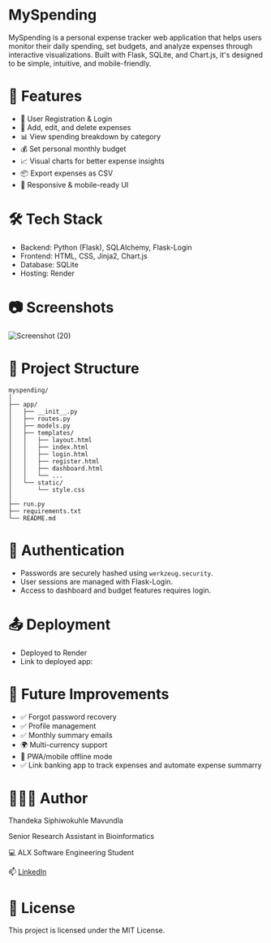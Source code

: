 # MySpending

MySpending is a personal expense tracker web application that helps users monitor their daily spending, set budgets, and analyze expenses through interactive visualizations. Built with Flask, SQLite, and Chart.js, it's designed to be simple, intuitive, and mobile-friendly.

# 🚀 Features

- 🔐 User Registration & Login
- 📝 Add, edit, and delete expenses
- 📊 View spending breakdown by category
- 💰 Set personal monthly budget
- 📈 Visual charts for better expense insights
- 📦 Export expenses as CSV
- 📱 Responsive & mobile-ready UI

# 🛠️ Tech Stack

- Backend: Python (Flask), SQLAlchemy, Flask-Login
- Frontend: HTML, CSS, Jinja2, Chart.js
- Database: SQLite
- Hosting: Render

# 📷 Screenshots
![Screenshot (20)](https://github.com/user-attachments/assets/b4c4324d-9967-4021-a94a-56e085161ba5)

# 📁 Project Structure

```
myspending/
│
├── app/
│   ├── __init__.py
│   ├── routes.py
│   ├── models.py
│   ├── templates/
│   │   ├── layout.html
│   │   ├── index.html
│   │   ├── login.html
│   │   ├── register.html
│   │   ├── dashboard.html
│   │   └── ...
│   └── static/
│       └── style.css
│
├── run.py
├── requirements.txt
└── README.md
```

# 🔐 Authentication

- Passwords are securely hashed using `werkzeug.security`.
- User sessions are managed with Flask-Login.
- Access to dashboard and budget features requires login.

# 📤 Deployment

- Deployed to Render
- Link to deployed app:

# 📌 Future Improvements

- ✅ Forgot password recovery
- ✅ Profile management
- ✅ Monthly summary emails
- 🌍 Multi-currency support
- 📱 PWA/mobile offline mode
- ✅ Link banking app to track expenses and automate expense summarry

# 👩🏽‍💻 Author

Thandeka Siphiwokuhle Mavundla

Senior Research Assistant in Bioinformatics

💻 ALX Software Engineering Student

📫 [LinkedIn](www.linkedin.com/in/thandeka-mavundla-01b232188)

# 📄 License
This project is licensed under the MIT License.
